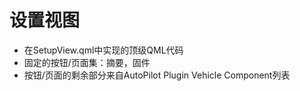 # 设置视图

* 在SetupView.qml中实现的顶级QML代码
* 固定的按钮/页面集：摘要，固件
* 按钮/页面的剩余部分来自AutoPilot Plugin Vehicle Component列表
